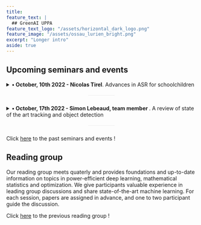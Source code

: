 ```yaml
---
title: 
feature_text: |
  ## GreenAI UPPA 
feature_text_logo: "/assets/horizontal_dark_logo.png"
feature_image: "/assets/ossau_lurien_bright.png"
excerpt: "Longer intro"
aside: true 
---
```



## Upcoming seminars and events

<details>
  <summary style="cursor: pointer">
    <b>&#8226; October, 10th 2022 - Nicolas Tirel</b>. Advances in ASR for schoolchildren
  </summary>
  <p>
    <b>Abstract:</b>
    During the previous seminar, we presented an ASR for children in a classroom context to learn mathematics using their voices.
    We used at this time DeepSpeech, an open-source implementation developed by Mozilla and inspired by the Silicon Valley AI Lab, with a result of 18% in WER.
    Since that, we have changed DeepSpeech to Coqui STT, adapt the corpus with a more realistic one and designed a specific language model to get even better results.
    The following seminar will go through our journey, with a more spontaneous dataset and a lighter model.
  </p>
</details> 

<div style="margin-top:0px;margin-bottom:40px;height:1px;width:70px;margin:20px auto 25px;background:#ebebeb;display:block;border:none;"></div>

<details>
  <summary style="cursor: pointer">
    <b>&#8226; October, 17th 2022 - Simon Lebeaud, team member </b>. A review of state of the art tracking and object detection
  </summary>
  <p>
    <b>Abstract:</b> 
  </p>
</details> 

<div style="margin-top:0px;margin-bottom:40px;height:1px;width:70px;margin:20px auto 25px;background:#ebebeb;display:block;border:none;"></div>




Click [here](<../past_seminars_events>) to the past seminars and events !

## Reading group

Our reading group meets quaterly and provides foundations and up-to-date information on topics in power-efficient deep learning, mathematical statistics and optimization. We give participants valuable experience in leading group discussions and share state-of-the-art machine learning. For each session, papers are assigned in advance, and one to two participant guide the discussion.

Click [here](<../reading_group>) to the previous reading group !



